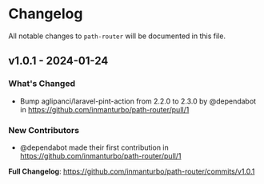 # Changelog

All notable changes to `path-router` will be documented in this file.

## v1.0.1 - 2024-01-24

### What's Changed

* Bump aglipanci/laravel-pint-action from 2.2.0 to 2.3.0 by @dependabot in https://github.com/inmanturbo/path-router/pull/1

### New Contributors

* @dependabot made their first contribution in https://github.com/inmanturbo/path-router/pull/1

**Full Changelog**: https://github.com/inmanturbo/path-router/commits/v1.0.1
